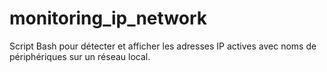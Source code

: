# monitoring_ip_network
 Script Bash pour détecter et afficher les adresses IP actives avec noms de périphériques sur un réseau local.
